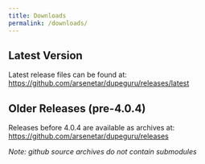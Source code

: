 ```yaml
---
title: Downloads
permalink: /downloads/
---
```


## Latest Version
Latest release files can be found at: <https://github.com/arsenetar/dupeguru/releases/latest>

## Older Releases (pre-4.0.4)
Releases before 4.0.4 are available as archives at:
<https://github.com/arsenetar/dupeguru/releases>

*Note: github source archives do not contain submodules*
